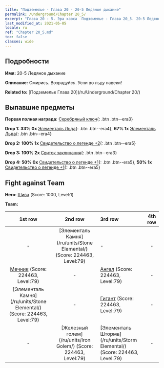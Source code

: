 ```yaml
---
title: "Подземелье - Глава 20 - 20-5 Ледяное дыхание"
permalink: /Underground/Chapter 20_5/
excerpt: "Глава 20 - 5. Эра хаоса  Подземелье - Глава 20_5. 20-5 Ледяное дыхание"
last_modified_at: 2021-05-05
locale: ru
ref: "Chapter 20_5.md"
toc: false
classes: wide
---
```


## Подробности

 **Имя:** 20-5 Ледяное дыхание

 **Описание:** Смирись. Возрадуйся. Усни во льду навеки!

 **Related to:** [Подземелье Глава 20](/ru/Underground/Chapter 20/)

## Выпавшие предметы

 **Первая полная награда:** [Серебряный ключ](/ItemsRU/con_693/){: .btn .btn--era3}

 **Drop 1:** **33% 0x** [Элементаль Льда](/ItemsRU/unt_264/){: .btn .btn--era4}, **67% 1x** [Элементаль Льда](/ItemsRU/unt_264/){: .btn .btn--era4}

 **Drop 2:** **100% 1x** [Свидетельство о легенде +2](/ItemsRU/mat_81/){: .btn .btn--era5}

 **Drop 3:** **100% 2x** [Свиток заклинания](/ItemsRU/con_694/){: .btn .btn--era3}

 **Drop 4:** **50% 0x** [Свидетельство о легенде +1](/ItemsRU/mat_74/){: .btn .btn--era5}, **50% 1x** [Свидетельство о легенде +1](/ItemsRU/mat_74/){: .btn .btn--era5}


## Fight against Team
 **Hero:** [Шива](/ru/heroes/Shiva/) (Score: 1000, Level:1)

 **Team:**


  | 1st row | 2nd row | 3rd row | 4th row |
  |:----:|:----:|:----|:----:|
  | - | [Элементаль Камня](/ru/units/Stone Elemental/) (Score: 224463, Level:79)  | - | - |
  | [Мечник](/ru/units/Swordsman/) (Score: 224463, Level:79)  | - | [Ангел](/ru/units/Angel/) (Score: 224463, Level:79)  | - |
  | [Элементаль Камня](/ru/units/Stone Elemental/) (Score: 224463, Level:79)  | - | [Гигант](/ru/units/Giant/) (Score: 224463, Level:79)  | - |
  | - | [Железный голем](/ru/units/Iron Golem/) (Score: 224463, Level:79)  | [Элементаль Шторма](/ru/units/Storm Elemental/) (Score: 224463, Level:79)  | - |


